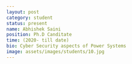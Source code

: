 ```yaml
---
layout: post
category: student
status: present
name: Abhishek Saini
position: Ph.D Canditate
time: (2020- till date)
bio: Cyber Security aspects of Power Systems
image: assets/images/students/10.jpg
---
```

